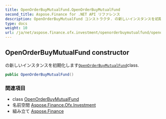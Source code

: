 ```yaml
---
title: OpenOrderBuyMutualFund.OpenOrderBuyMutualFund
second_title: Aspose.Finance for .NET API リファレンス
description: OpenOrderBuyMutualFund コンストラクタ. の新しいインスタンスを初期化しますOpenOrderBuyMutualFundclass.
type: docs
weight: 10
url: /ja/net/aspose.finance.ofx.investment/openorderbuymutualfund/openorderbuymutualfund/
---
```

## OpenOrderBuyMutualFund constructor

の新しいインスタンスを初期化します[`OpenOrderBuyMutualFund`](../)class.

```csharp
public OpenOrderBuyMutualFund()
```

### 関連項目

* class [OpenOrderBuyMutualFund](../)
* 名前空間 [Aspose.Finance.Ofx.Investment](../../openorderbuymutualfund/)
* 組み立て [Aspose.Finance](../../../)


